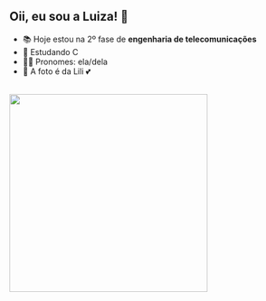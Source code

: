 ## Oii, eu sou a Luiza! 🦋
- 📚 Hoje estou na 2º fase de **engenharia de telecomunicações**
- 🌱 Estudando C
- 👩‍🦰 Pronomes: ela/dela
- 🐶 A foto é da Lili 💕
<div style="display: inline_block"><br>
  <img align="left" height="350" width"350" src="https://cdn.discordapp.com/attachments/978456290428862516/1026273770438139985/octocat-1664753123951.png"/>
